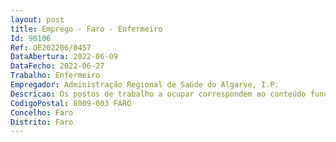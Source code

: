 ```yaml
--- 
layout: post
title: Emprego - Faro - Enfermeiro
Id: 98106
Ref: OE202206/0457
DataAbertura: 2022-06-09
DataFecho: 2022-06-27
Trabalho: Enfermeiro
Empregador: Administração Regional de Saúde do Algarve, I.P.
Descricao: Os postos de trabalho a ocupar correspondem ao conteúdo funcional para a categoria de enfermeiro previsto no artigo 9.º do Decreto   Lei n.º 248 2009, de 22 de setembro, na redação dada pelo Decreto lei n.º 71 2019, de 27 de maio.
CodigoPostal: 8009-003 FARO
Concelho: Faro
Distrito: Faro
--- 
```

